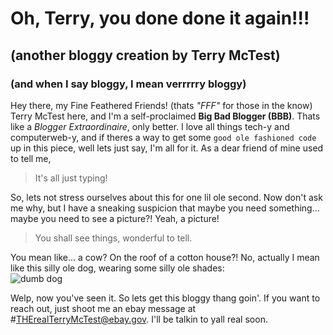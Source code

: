 # Oh, Terry, you done done it again!!!
## (another bloggy creation by Terry McTest)  
### (and when I say bloggy, I mean verrrrry bloggy)
  
  
Hey there, my Fine Feathered Friends! (thats _"FFF"_ for those in the know)  Terry McTest here, and I'm a self-proclaimed **Big Bad Blogger (BBB)**.  Thats like a *Blogger Extraordinaire*, only better.  I love all things tech-y and computerweb-y, and if theres a way to get some `good ole fashioned code` up in this piece, well lets just say, I'm all for it.  As a dear friend of mine used to tell me,  
>It's all just typing!  

So, lets not stress ourselves about this for one lil ole second.  Now don't ask me why, but I have a sneaking suspicion that maybe you need something... maybe you need to see a picture?!  Yeah, a picture!  
>You shall see things, wonderful to tell.

You mean like...  a cow?  On the roof of a cotton house?!  No, actually I mean like this silly ole dog, wearing some silly ole shades:  
![dumb dog](/../main/20230830_183803.jpg)  

Welp, now you've seen it.  So lets get this bloggy thang goin'.  If you want to reach out, just shoot me an ebay message at #THErealTerryMcTest@ebay.gov.  I'll be talkin to yall real soon.

